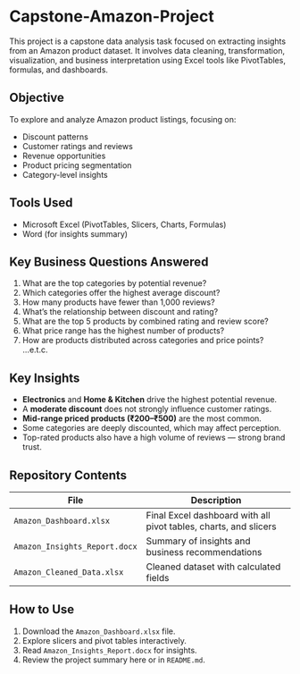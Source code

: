 # Capstone-Amazon-Project

This project is a capstone data analysis task focused on extracting insights from an Amazon product dataset. It involves data cleaning, transformation, visualization, and business interpretation using Excel tools like PivotTables, formulas, and dashboards.

##  Objective
To explore and analyze Amazon product listings, focusing on:
- Discount patterns
- Customer ratings and reviews
- Revenue opportunities
- Product pricing segmentation
- Category-level insights

##  Tools Used
- Microsoft Excel (PivotTables, Slicers, Charts, Formulas)
- Word (for insights summary)

##  Key Business Questions Answered
1. What are the top categories by potential revenue?
2. Which categories offer the highest average discount?
3. How many products have fewer than 1,000 reviews?
4. What’s the relationship between discount and rating?
5. What are the top 5 products by combined rating and review score?
6. What price range has the highest number of products?
7. How are products distributed across categories and price points?
...e.t.c.

##  Key Insights
- **Electronics** and **Home & Kitchen** drive the highest potential revenue.
- A **moderate discount** does not strongly influence customer ratings.
- **Mid-range priced products (₹200–₹500)** are the most common.
- Some categories are deeply discounted, which may affect perception.
- Top-rated products also have a high volume of reviews — strong brand trust.

##  Repository Contents

| File | Description |
|------|-------------|
| `Amazon_Dashboard.xlsx` | Final Excel dashboard with all pivot tables, charts, and slicers |
| `Amazon_Insights_Report.docx` | Summary of insights and business recommendations |
| `Amazon_Cleaned_Data.xlsx` | Cleaned dataset with calculated fields |

##  How to Use
1. Download the `Amazon_Dashboard.xlsx` file.
2. Explore slicers and pivot tables interactively.
3. Read `Amazon_Insights_Report.docx` for insights.
4. Review the project summary here or in `README.md`.

